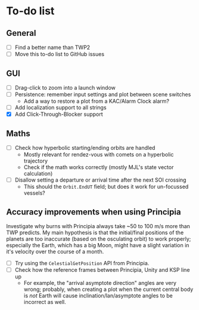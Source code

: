 # To-do list

## General

- [ ] Find a better name than TWP2
- [ ] Move this to-do list to GitHub issues

## GUI

- [ ] Drag-click to zoom into a launch window
- [ ] Persistence: remember input settings and plot between scene switches
  - Add a way to restore a plot from a KAC/Alarm Clock alarm?
- [ ] Add localization support to all strings
- [x] Add Click-Through-Blocker support

## Maths

- [ ] Check how hyperbolic starting/ending orbits are handled
  - Mostly relevant for rendez-vous with comets on a hyperbolic trajectory
  - Check if the math works correctly (mostly MJL's state vector calculation)
- [ ] Disallow setting a departure or arrival time after the next SOI crossing
  - This should the `Orbit.EndUT` field; but does it work for un-focussed
    vessels?

## Accuracy improvements when using Principia

Investigate why burns with Principia always take ~50 to 100 m/s more than TWP
predicts. My main hypothesis is that the initial/final positions of the planets
are too inaccurate (based on the osculating orbit) to work properly; especially
the Earth, which has a big Moon, might have a slight variation in it's velocity
over the course of a month.

- [ ] Try using the `CelestialGetPosition` API from Principia. 
- [ ] Check how the reference frames between Principia, Unity and KSP line up
  - For example, the "arrival asymptote direction" angles are very wrong;
    probably, when creating a plot when the current central body is _not_ Earth
    will cause inclination/lan/asymptote angles to be incorrect as well.

